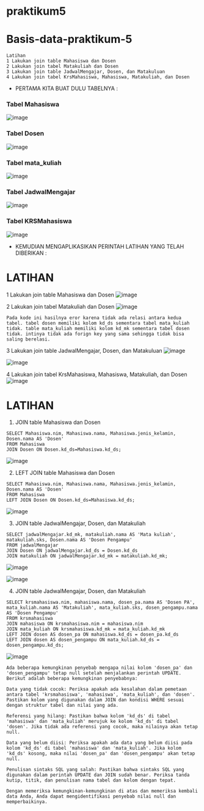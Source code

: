 # praktikum5
# Basis-data-praktikum-5

```
Latihan
1 Lakukan join table Mahasiswa dan Dosen
2 Lakukan join tabel Matakuliah dan Dosen
3 Lakukan join table JadwalMengajar, Dosen, dan Matakuluan
4 Lakukan join tabel KrsMahasiswa, Mahasiswa, Matakuliah, dan Dosen
```


* PERTAMA KITA BUAT DULU TABELNYA :
### Tabel Mahasiswa
![image](ss/ss1.png)

### Tabel Dosen
![image](ss/ss2.png)

### Tabel mata_kuliah
![image](ss/ss3.png)

### Tabel JadwalMengajar
![image](ss/ss4.png)

### Tabel KRSMahasiswa
![image](ss/ss5.png)


* KEMUDIAN MENGAPLIKASIKAN PERINTAH LATIHAN YANG TELAH DIBERIKAN :

# LATIHAN

1 Lakukan join table Mahasiswa dan Dosen
![image](ss/ss6.png)


2 Lakukan join tabel Matakuliah dan Dosen
![image](ss/ss11.png)

```
Pada kode ini hasilnya eror karena tidak ada relasi antara kedua tabel. tabel dosen memiliki kolom kd_ds sementara tabel mata_kuliah tidak. table mata_kuliah memiliki kolom kd_mk sementara tabel dosen tidak. intinya tidak ada forign key yang sama sehingga tidak bisa saling berelasi.
```


3 Lakukan join table JadwalMengajar, Dosen, dan Matakuluan
![image](ss/ss9.png)

![image](ss/ss10.png)



4 Lakukan join tabel KrsMahasiswa, Mahasiswa, Matakuliah, dan Dosen
![image](ss/ss12.png)

# LATIHAN

1. JOIN table Mahasiswa dan Dosen
```
SELECT Mahasiswa.nim, Mahasiswa.nama, Mahasiswa.jenis_kelamin, Dosen.nama AS 'Dosen' 
FROM Mahasiswa 
JOIN Dosen ON Dosen.kd_ds=Mahasiswa.kd_ds;
```
![image](ss/ss1.png)


2. LEFT JOIN table Mahasiswa dan Dosen
```
SELECT Mahasiswa.nim, Mahasiswa.nama, Mahasiswa.jenis_kelamin, Dosen.nama AS 'Dosen'
FROM Mahasiswa
LEFT JOIN Dosen ON Dosen.kd_ds=Mahasiswa.kd_ds;
```
![image](ss/ss7.png)


3. JOIN table JadwalMengajar, Dosen, dan Matakuliah
```
SELECT jadwalMengajar.kd_mk, matakuliah.nama AS 'Mata kuliah', matakuliah.sks, Dosen.nama AS 'Dosen Pengampu'
FROM jadwalMengajar
JOIN Dosen ON jadwalMengajar.kd_ds = Dosen.kd_ds
JOIN matakuliah ON jadwalMengajar.kd_mk = matakuliah.kd_mk;
```
![image](ss/ss9.png)

![image](ss/ss10.png)


4. JOIN table JadwalMengajar, Dosen, dan Matakuliah
```
SELECT krsmahasiswa.nim, mahasiswa.nama, dosen_pa.nama AS 'Dosen PA', mata_kuliah.nama AS 'Matakuliah', mata_kuliah.sks, dosen_pengampu.nama AS 'Dosen Pengampu'
FROM krsmahasiswa
JOIN mahasiswa ON krsmahasiswa.nim = mahasiswa.nim
JOIN mata_kuliah ON krsmahasiswa.kd_mk = mata_kuliah.kd_mk
LEFT JOIN dosen AS dosen_pa ON mahasiswa.kd_ds = dosen_pa.kd_ds
LEFT JOIN dosen AS dosen_pengampu ON mata_kuliah.kd_ds = dosen_pengampu.kd_ds;

```
![image](ss/ss12.png)


```
Ada beberapa kemungkinan penyebab mengapa nilai kolom 'dosen_pa' dan 'dosen_pengampu' tetap null setelah menjalankan perintah UPDATE. Berikut adalah beberapa kemungkinan penyebabnya:

Data yang tidak cocok: Periksa apakah ada kesalahan dalam pemetaan antara tabel 'krsmahasiswa', 'mahasiswa', 'mata_kuliah', dan 'dosen'. Pastikan kolom yang digunakan dalam JOIN dan kondisi WHERE sesuai dengan struktur tabel dan nilai yang ada.

Referensi yang hilang: Pastikan bahwa kolom 'kd_ds' di tabel 'mahasiswa' dan 'mata_kuliah' merujuk ke kolom 'kd_ds' di tabel 'dosen'. Jika tidak ada referensi yang cocok, maka nilainya akan tetap null.

Data yang belum diisi: Periksa apakah ada data yang belum diisi pada kolom 'kd_ds' di tabel 'mahasiswa' dan 'mata_kuliah'. Jika kolom 'kd_ds' kosong, maka nilai 'dosen_pa' dan 'dosen_pengampu' akan tetap null.

Penulisan sintaks SQL yang salah: Pastikan bahwa sintaks SQL yang digunakan dalam perintah UPDATE dan JOIN sudah benar. Periksa tanda kutip, titik, dan penulisan nama tabel dan kolom dengan tepat.

Dengan memeriksa kemungkinan-kemungkinan di atas dan memeriksa kembali data Anda, Anda dapat mengidentifikasi penyebab nilai null dan memperbaikinya.
```














